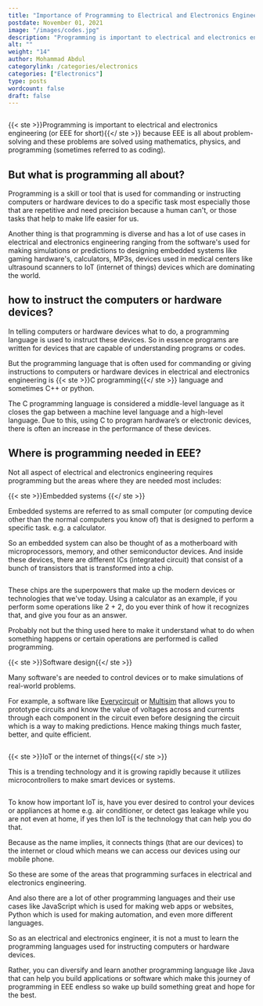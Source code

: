 ```yaml
---
title: "Importance of Programming to Electrical and Electronics Engineering"
postdate: November 01, 2021
image: "/images/codes.jpg"
description: "Programming is important to electrical and electronics engineering because EEE is all about problem-solving and these problems are solved using mathematics, physics, and programming (sometimes referred to as coding)"
alt: ""
weight: "14"
author: Mohammad Abdul
categorylink: /categories/electronics
categories: ["Electronics"]
type: posts
wordcount: false
draft: false
---
```


<img src="/images/codes.jpg" alt="">

{{< ste >}}Programming is important to electrical and electronics engineering (or EEE for short){{</ ste >}} because EEE is all about problem-solving and these problems are solved using mathematics, physics, and programming (sometimes referred to as coding).

## But what is programming all about?

Programming is a skill or tool that is used for commanding or instructing computers or hardware devices to do a specific task most especially those that are repetitive and need precision because a human can't, or those tasks that help to make life easier for us.

Another thing is that programming is diverse and has a lot of use cases in electrical and electronics engineering ranging from the software's used for making simulations or predictions to designing embedded systems like gaming hardware's, calculators, MP3s, devices used in medical centers like ultrasound scanners to IoT (internet of things) devices which are dominating the world.

## how to instruct the computers or hardware devices?

In telling computers or hardware devices what to do, a programming language is used to instruct these devices.
So in essence programs are written for devices that are capable of understanding programs or codes.

But the programming language that is often used for commanding or giving instructions to computers or hardware devices in electrical and electronics engineering is {{< ste >}}C programming{{</ ste >}} language and sometimes C++ or python.

The C programming language is considered a middle-level language as it closes the gap between a machine level language and a high-level language. Due to this, using C to program hardware’s or electronic devices, there is often an increase in the performance of these devices.

## Where is programming needed in EEE?

Not all aspect of electrical and electronics engineering requires programming but the areas where they are needed most includes:

{{< ste >}}Embedded systems {{</ ste >}}
<br>

Embedded systems are referred to as small computer (or computing device other than the normal computers you know of) that is designed to perform a specific task. e.g. a calculator.

So an embedded system can also be thought of as a motherboard with microprocessors, memory, and other semiconductor devices. And inside these devices, there are different ICs (integrated circuit) that consist of a bunch of transistors that is transformed into a chip.

<img src="/images/embedded.jpg" alt="">

These chips are the superpowers that make up the modern devices or technologies that we've today. Using a calculator as an example, if you perform some operations like 2 + 2, do you ever think of how it recognizes that, and give you four as an answer.

Probably not but the thing used here to make it understand what to do when something happens or certain operations are performed is called programming.

{{< ste >}}Software design{{</ ste >}}
<br>

Many software's are needed to control devices or to make simulations of real-world problems.

For example, a software like <a class="links-to-others" href="https://www.everycircuit.com" target="_blank">Everycircuit</a> or <a class="links-to-others" href="https://www.multisim.com" target="_blank">Multisim</a> that allows you to prototype circuits and know the value of voltages across and currents through each component in the circuit even before designing the circuit which is a way to making predictions. Hence making things much faster, better, and quite efficient.

<img src="/images/codes.jpg" alt="">

{{< ste >}}IoT or the internet of things{{</ ste >}}
<br>

This is a trending technology and it is growing rapidly because it utilizes microcontrollers to make smart devices or systems.

<img src="/images/microarduino.jpg" alt="">

To know how important IoT is, have you ever desired to control your devices or appliances at home e.g. air conditioner, or detect gas leakage while you are not even at home, if yes then IoT is the technology that can help you do that.

Because as the name implies, it connects things (that are our devices) to the internet or cloud which means we can access our devices using our mobile phone.

So these are some of the areas that programming surfaces in electrical and electronics engineering.

And also there are a lot of other programming languages and their use cases like JavaScript which is used for making web apps or websites, Python which is used for making automation, and even more different languages.

So as an electrical and electronics engineer, it is not a must to learn the programming languages used for instructing computers or hardware devices.

Rather, you can diversify and learn another programming language like Java that can help you build applications or software which make this journey of programming in EEE endless so wake up build something great and hope for the best.
